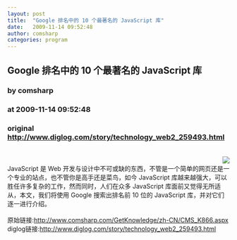 ```yaml
---
layout: post
title:  "Google 排名中的 10 个最著名的 JavaScript 库"
date:   2009-11-14 09:52:48
author: comsharp
categories: program
---
```


## Google 排名中的 10 个最著名的 JavaScript 库
### by comsharp
### at 2009-11-14 09:52:48
### original <http://www.diglog.com/story/technology_web2_259493.html>

<br><a href="http://www.diglog.com/story/technology_web2_259493.html"><img style="float:right" border="0" src="http://img.diglog.com/img/2009/11/thumb_9e9541f28566495b8d7bad941d22fc17.gif"></a><br>JavaScript 是 Web 开发与设计中不可或缺的东西，不管是一个简单的网页还是一个专业的站点，也不管你是高手还是菜鸟，如今 JavaScript 库越来越强大，可以胜任许多复杂的工作，然而同时，人们在众多 JavaScript 库面前又觉得无所适从，本文，我们将使用 Google 搜索出排名前 10 位的 JavaScript 库，并对它们逐一进行介绍。<br><br>原始链接:<a href="http://www.comsharp.com/GetKnowledge/zh-CN/CMS_K866.aspx">http://www.comsharp.com/GetKnowledge/zh-CN/CMS_K866.aspx</a><br>diglog链接:<a href="http://www.diglog.com/story/technology_web2_259493.html">http://www.diglog.com/story/technology_web2_259493.html</a>